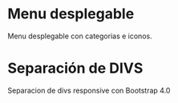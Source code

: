 # Menu desplegable
Menu desplegable con categorias e iconos.

# Separación de DIVS
Separacion de divs responsive con Bootstrap 4.0
